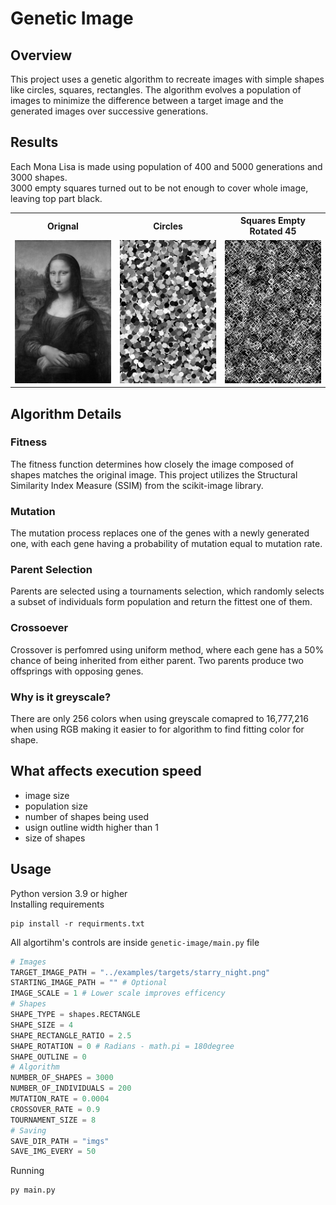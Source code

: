 # Genetic Image
## Overview
This project uses a genetic algorithm to recreate images with simple shapes like circles, squares, rectangles. The algorithm evolves a population of images to minimize the difference between a target image and the generated images over successive generations.
## Results
Each Mona Lisa is made using population of 400 and 5000 generations and 3000 shapes.\
3000 empty squares turned out to be not enough to cover whole image, leaving top part black.

<table width="60%">
  <tr>
    <th>Orignal</th>
    <th>Circles</th>
    <th>Squares Empty Rotated 45</th>
  </tr>
  <tr>
    <td width="20%"><img style="width: 100%;" src="examples/targets/mona.png"/></td>
    <td width="20%"><img style="width: 100%;" src="examples/results/mona_circles.gif"/></td>
    <td width="20%"><img style="width: 100%;" src="examples/results/mona_squares.gif"/></td>
  </tr>
</table>

## Algorithm Details
### Fitness
The fitness function determines how closely the image composed of shapes matches the original image. This project utilizes the Structural Similarity Index Measure (SSIM) from the scikit-image library.
### Mutation
The mutation process replaces one of the genes with a newly generated one, with each gene having a probability of mutation equal to mutation rate.
### Parent Selection
Parents are selected using a tournaments selection, which randomly selects a subset of individuals form population and return the fittest one of them.
### Crossoever
Crossover is perfomred using uniform method, where each gene has a 50% chance of being inherited from either parent. Two parents produce two offsprings with opposing genes.
### Why is it greyscale?
There are only 256 colors when using greyscale comapred to 16,777,216 when using RGB making it easier to for algorithm to find fitting color for shape.
## What affects execution speed
- image size
- population size
- number of shapes being used
- usign outline width higher than 1
- size of shapes
## Usage
Python version 3.9 or higher\
Installing requirements
```
pip install -r requirments.txt
```
All algortihm's controls are inside ```genetic-image/main.py``` file
```python
# Images
TARGET_IMAGE_PATH = "../examples/targets/starry_night.png"
STARTING_IMAGE_PATH = "" # Optional
IMAGE_SCALE = 1 # Lower scale improves efficency
# Shapes
SHAPE_TYPE = shapes.RECTANGLE
SHAPE_SIZE = 4
SHAPE_RECTANGLE_RATIO = 2.5
SHAPE_ROTATION = 0 # Radians - math.pi = 180degree
SHAPE_OUTLINE = 0
# Algorithm
NUMBER_OF_SHAPES = 3000
NUMBER_OF_INDIVIDUALS = 200
MUTATION_RATE = 0.0004
CROSSOVER_RATE = 0.9
TOURNAMENT_SIZE = 8
# Saving
SAVE_DIR_PATH = "imgs"
SAVE_IMG_EVERY = 50
```
Running
```
py main.py
```
